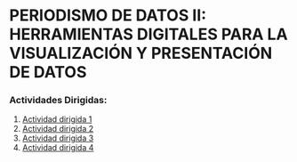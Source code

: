 # PERIODISMO DE DATOS II: HERRAMIENTAS DIGITALES PARA LA VISUALIZACIÓN Y PRESENTACIÓN DE DATOS

### Actividades Dirigidas:
1. [Actividad dirigida 1](https://nebrijas.github.io/periodismodedatos-nbugaring/ad1.html)
2. [Actividad dirigida 2](https://nebrijas.github.io/nebrijas/periodismodedatos-nbugaring/ad2.html)
3. [Actividad dirigida 3](https://nebrijas.github.io/nebrijas/periodismodedatos-nbugaring/ad3.html)
4. [Actividad dirigida 4](https://nebrijas.github.io/nebrijas/periodismodedatos-nbugaring/ad4.html)
